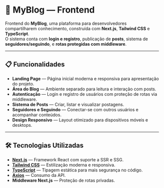 # 📝 MyBlog — Frontend

Frontend do **MyBlog**, uma plataforma para desenvolvedores compartilharem conhecimento, construída com **Next.js**, **Tailwind CSS** e **TypeScript**.  
O sistema conta com **login e registro**, publicação de **posts**, sistema de **seguidores/seguindo**, e **rotas protegidas com middleware**.  

---

## 📋 Funcionalidades

- **Landing Page** — Página inicial moderna e responsiva para apresentação do projeto.
- **Área do Blog** — Ambiente separado para leitura e interação com posts.
- **Autenticação** — Login e registro de usuários com proteção de rotas via middleware.
- **Sistema de Posts** — Criar, listar e visualizar postagens.
- **Seguidores e Seguindo** — Conectar-se com outros usuários e acompanhar conteúdos.
- **Design Responsivo** — Layout otimizado para dispositivos móveis e desktops.

---

## 🛠️ Tecnologias Utilizadas

- **[Next.js](https://nextjs.org/)** — Framework React com suporte a SSR e SSG.
- **[Tailwind CSS](https://tailwindcss.com/)** — Estilização moderna e responsiva.
- **[TypeScript](https://www.typescriptlang.org/)** — Tipagem estática para mais segurança no código.
- **[Axios](https://axios-http.com/)** — Consumo da API.
- **Middleware Next.js** — Proteção de rotas privadas.

